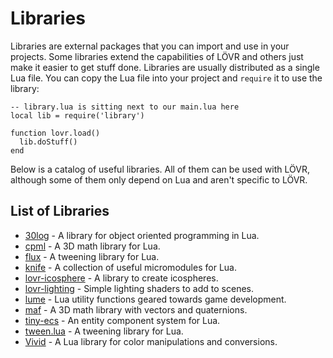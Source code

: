 <!--
category: guide
-->

Libraries
===

Libraries are external packages that you can import and use in your projects.  Some libraries extend
the capabilities of LÖVR and others just make it easier to get stuff done.  Libraries are usually
distributed as a single Lua file.  You can copy the Lua file into your project and `require` it to
use the library:

```
-- library.lua is sitting next to our main.lua here
local lib = require('library')

function lovr.load()
  lib.doStuff()
end
```

Below is a catalog of useful libraries.  All of them can be used with LÖVR, although some of them
only depend on Lua and aren't specific to LÖVR.

List of Libraries
---

- [30log](https://github.com/Yonaba/30log) - A library for object oriented programming in Lua.
- [cpml](https://github.com/excessive/cpml) - A 3D math library for Lua.
- [flux](https://github.com/rxi/flux) - A tweening library for Lua.
- [knife](https://github.com/airstruck/knife) - A collection of useful micromodules for Lua.
- [lovr-icosphere](https://github.com/bjornbytes/lovr-icosphere) - A library to create icospheres.
- [lovr-lighting](https://github.com/bjornbytes/lovr-lighting) - Simple lighting shaders to add to
  scenes.
- [lume](https://github.com/rxi/lume) - Lua utility functions geared towards game development.
- [maf](https://github.com/bjornbytes/maf) - A 3D math library with vectors and quaternions.
- [tiny-ecs](https://github.com/bakpakin/tiny-ecs) - An entity component system for Lua.
- [tween.lua](https://github.com/kikito/tween.lua) - A tweening library for Lua.
- [Vivid](https://github.com/WetDesertRock/vivid) - A Lua library for color manipulations and
  conversions.
